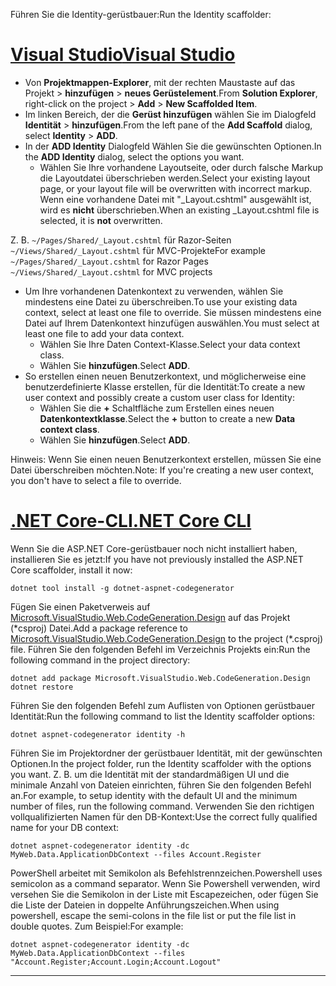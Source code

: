 <span data-ttu-id="7bd4f-101">Führen Sie die Identity-gerüstbauer:</span><span class="sxs-lookup"><span data-stu-id="7bd4f-101">Run the Identity scaffolder:</span></span>

# <a name="visual-studiotabvisual-studio"></a>[<span data-ttu-id="7bd4f-102">Visual Studio</span><span class="sxs-lookup"><span data-stu-id="7bd4f-102">Visual Studio</span></span>](#tab/visual-studio)

* <span data-ttu-id="7bd4f-103">Von **Projektmappen-Explorer**, mit der rechten Maustaste auf das Projekt > **hinzufügen** > **neues Gerüstelement**.</span><span class="sxs-lookup"><span data-stu-id="7bd4f-103">From **Solution Explorer**, right-click on the project > **Add** > **New Scaffolded Item**.</span></span>
* <span data-ttu-id="7bd4f-104">Im linken Bereich, der die **Gerüst hinzufügen** wählen Sie im Dialogfeld **Identität** > **hinzufügen**.</span><span class="sxs-lookup"><span data-stu-id="7bd4f-104">From the left pane of the **Add Scaffold** dialog, select **Identity** > **ADD**.</span></span>
* <span data-ttu-id="7bd4f-105">In der **ADD Identity** Dialogfeld Wählen Sie die gewünschten Optionen.</span><span class="sxs-lookup"><span data-stu-id="7bd4f-105">In the **ADD Identity** dialog, select the options you want.</span></span>
  * <span data-ttu-id="7bd4f-106">Wählen Sie Ihre vorhandene Layoutseite, oder durch falsche Markup die Layoutdatei überschrieben werden.</span><span class="sxs-lookup"><span data-stu-id="7bd4f-106">Select your existing layout page, or your layout file will be overwritten with incorrect markup.</span></span> <span data-ttu-id="7bd4f-107">Wenn eine vorhandene Datei mit "_Layout.cshtml" ausgewählt ist, wird es **nicht** überschrieben.</span><span class="sxs-lookup"><span data-stu-id="7bd4f-107">When an existing _Layout.cshtml file is selected, it is **not** overwritten.</span></span>

 <span data-ttu-id="7bd4f-108">Z. B. `~/Pages/Shared/_Layout.cshtml` für Razor-Seiten `~/Views/Shared/_Layout.cshtml` für MVC-Projekte</span><span class="sxs-lookup"><span data-stu-id="7bd4f-108">For example `~/Pages/Shared/_Layout.cshtml` for Razor Pages `~/Views/Shared/_Layout.cshtml` for MVC projects</span></span>
* <span data-ttu-id="7bd4f-109">Um Ihre vorhandenen Datenkontext zu verwenden, wählen Sie mindestens eine Datei zu überschreiben.</span><span class="sxs-lookup"><span data-stu-id="7bd4f-109">To use your existing data context, select at least one file to override.</span></span> <span data-ttu-id="7bd4f-110">Sie müssen mindestens eine Datei auf Ihrem Datenkontext hinzufügen auswählen.</span><span class="sxs-lookup"><span data-stu-id="7bd4f-110">You must select at least one file to add your data context.</span></span>
  * <span data-ttu-id="7bd4f-111">Wählen Sie Ihre Daten Context-Klasse.</span><span class="sxs-lookup"><span data-stu-id="7bd4f-111">Select your data context class.</span></span>
  * <span data-ttu-id="7bd4f-112">Wählen Sie **hinzufügen**.</span><span class="sxs-lookup"><span data-stu-id="7bd4f-112">Select **ADD**.</span></span>
* <span data-ttu-id="7bd4f-113">So erstellen einen neuen Benutzerkontext, und möglicherweise eine benutzerdefinierte Klasse erstellen, für die Identität:</span><span class="sxs-lookup"><span data-stu-id="7bd4f-113">To create a new user context and possibly create a custom user class for Identity:</span></span>
  * <span data-ttu-id="7bd4f-114">Wählen Sie die **+** Schaltfläche zum Erstellen eines neuen **Datenkontextklasse**.</span><span class="sxs-lookup"><span data-stu-id="7bd4f-114">Select the **+** button to create a new **Data context class**.</span></span>
  * <span data-ttu-id="7bd4f-115">Wählen Sie **hinzufügen**.</span><span class="sxs-lookup"><span data-stu-id="7bd4f-115">Select **ADD**.</span></span>

<span data-ttu-id="7bd4f-116">Hinweis: Wenn Sie einen neuen Benutzerkontext erstellen, müssen Sie eine Datei überschreiben möchten.</span><span class="sxs-lookup"><span data-stu-id="7bd4f-116">Note: If you're creating a new user context, you don't have to select a file to override.</span></span>

# <a name="net-core-clitabnetcore-cli"></a>[<span data-ttu-id="7bd4f-117">.NET Core-CLI</span><span class="sxs-lookup"><span data-stu-id="7bd4f-117">.NET Core CLI</span></span>](#tab/netcore-cli)

<span data-ttu-id="7bd4f-118">Wenn Sie die ASP.NET Core-gerüstbauer noch nicht installiert haben, installieren Sie es jetzt:</span><span class="sxs-lookup"><span data-stu-id="7bd4f-118">If you have not previously installed the ASP.NET Core scaffolder, install it now:</span></span>

```cli
dotnet tool install -g dotnet-aspnet-codegenerator
```

<span data-ttu-id="7bd4f-119">Fügen Sie einen Paketverweis auf [Microsoft.VisualStudio.Web.CodeGeneration.Design](https://www.nuget.org/packages/Microsoft.VisualStudio.Web.CodeGeneration.Design/) auf das Projekt (\*csproj) Datei.</span><span class="sxs-lookup"><span data-stu-id="7bd4f-119">Add a package reference to [Microsoft.VisualStudio.Web.CodeGeneration.Design](https://www.nuget.org/packages/Microsoft.VisualStudio.Web.CodeGeneration.Design/) to the project (\*.csproj) file.</span></span> <span data-ttu-id="7bd4f-120">Führen Sie den folgenden Befehl im Verzeichnis Projekts ein:</span><span class="sxs-lookup"><span data-stu-id="7bd4f-120">Run the following command in the project directory:</span></span>

```cli
dotnet add package Microsoft.VisualStudio.Web.CodeGeneration.Design
dotnet restore
```

<span data-ttu-id="7bd4f-121">Führen Sie den folgenden Befehl zum Auflisten von Optionen gerüstbauer Identität:</span><span class="sxs-lookup"><span data-stu-id="7bd4f-121">Run the following command to list the Identity scaffolder options:</span></span>

```cli
dotnet aspnet-codegenerator identity -h
```

<span data-ttu-id="7bd4f-122">Führen Sie im Projektordner der gerüstbauer Identität, mit der gewünschten Optionen.</span><span class="sxs-lookup"><span data-stu-id="7bd4f-122">In the project folder, run the Identity scaffolder with the options you want.</span></span> <span data-ttu-id="7bd4f-123">Z. B. um die Identität mit der standardmäßigen UI und die minimale Anzahl von Dateien einrichten, führen Sie den folgenden Befehl an.</span><span class="sxs-lookup"><span data-stu-id="7bd4f-123">For example, to setup identity with the default UI and the minimum number of files, run the following command.</span></span> <span data-ttu-id="7bd4f-124">Verwenden Sie den richtigen vollqualifizierten Namen für den DB-Kontext:</span><span class="sxs-lookup"><span data-stu-id="7bd4f-124">Use the correct fully qualified name for your DB context:</span></span>

```cli
dotnet aspnet-codegenerator identity -dc MyWeb.Data.ApplicationDbContext --files Account.Register
```

<span data-ttu-id="7bd4f-125">PowerShell arbeitet mit Semikolon als Befehlstrennzeichen.</span><span class="sxs-lookup"><span data-stu-id="7bd4f-125">Powershell uses semicolon as a command separator.</span></span> <span data-ttu-id="7bd4f-126">Wenn Sie Powershell verwenden, wird versehen Sie die Semikolon in der Liste mit Escapezeichen, oder fügen Sie die Liste der Dateien in doppelte Anführungszeichen.</span><span class="sxs-lookup"><span data-stu-id="7bd4f-126">When using powershell, escape the semi-colons in the file list or put the file list in double quotes.</span></span> <span data-ttu-id="7bd4f-127">Zum Beispiel:</span><span class="sxs-lookup"><span data-stu-id="7bd4f-127">For example:</span></span>

```cli
dotnet aspnet-codegenerator identity -dc MyWeb.Data.ApplicationDbContext --files "Account.Register;Account.Login;Account.Logout"
```
-------------
